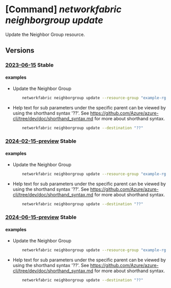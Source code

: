# [Command] _networkfabric neighborgroup update_

Update the Neighbor Group resource.

## Versions

### [2023-06-15](/Resources/mgmt-plane/L3N1YnNjcmlwdGlvbnMve30vcmVzb3VyY2Vncm91cHMve30vcHJvdmlkZXJzL21pY3Jvc29mdC5tYW5hZ2VkbmV0d29ya2ZhYnJpYy9uZWlnaGJvcmdyb3Vwcy97fQ==/2023-06-15.xml) **Stable**

<!-- mgmt-plane /subscriptions/{}/resourcegroups/{}/providers/microsoft.managednetworkfabric/neighborgroups/{} 2023-06-15 -->

#### examples

- Update the Neighbor Group
    ```bash
        networkfabric neighborgroup update --resource-group "example-rg" --resource-name "example-neighborgroup" --destination "{ipv4Addresses:['10.10.10.10'],ipv6Addresses:['2F::/100']}"
    ```

- Help text for sub parameters under the specific parent can be viewed by using the shorthand syntax '??'. See https://github.com/Azure/azure-cli/tree/dev/doc/shorthand_syntax.md for more about shorthand syntax.
    ```bash
        networkfabric neighborgroup update --destination "??"
    ```

### [2024-02-15-preview](/Resources/mgmt-plane/L3N1YnNjcmlwdGlvbnMve30vcmVzb3VyY2Vncm91cHMve30vcHJvdmlkZXJzL21pY3Jvc29mdC5tYW5hZ2VkbmV0d29ya2ZhYnJpYy9uZWlnaGJvcmdyb3Vwcy97fQ==/2024-02-15-preview.xml) **Stable**

<!-- mgmt-plane /subscriptions/{}/resourcegroups/{}/providers/microsoft.managednetworkfabric/neighborgroups/{} 2024-02-15-preview -->

#### examples

- Update the Neighbor Group
    ```bash
        networkfabric neighborgroup update --resource-group "example-rg" --resource-name "example-neighborgroup" --destination "{ipv4Addresses:['10.10.10.10'],ipv6Addresses:['2F::/100']}"
    ```

- Help text for sub parameters under the specific parent can be viewed by using the shorthand syntax '??'. See https://github.com/Azure/azure-cli/tree/dev/doc/shorthand_syntax.md for more about shorthand syntax.
    ```bash
        networkfabric neighborgroup update --destination "??"
    ```

### [2024-06-15-preview](/Resources/mgmt-plane/L3N1YnNjcmlwdGlvbnMve30vcmVzb3VyY2Vncm91cHMve30vcHJvdmlkZXJzL21pY3Jvc29mdC5tYW5hZ2VkbmV0d29ya2ZhYnJpYy9uZWlnaGJvcmdyb3Vwcy97fQ==/2024-06-15-preview.xml) **Stable**

<!-- mgmt-plane /subscriptions/{}/resourcegroups/{}/providers/microsoft.managednetworkfabric/neighborgroups/{} 2024-06-15-preview -->

#### examples

- Update the Neighbor Group
    ```bash
        networkfabric neighborgroup update --resource-group "example-rg" --resource-name "example-neighborgroup" --destination "{ipv4Addresses:['10.10.10.10'],ipv6Addresses:['2F::/100']}"
    ```

- Help text for sub parameters under the specific parent can be viewed by using the shorthand syntax '??'. See https://github.com/Azure/azure-cli/tree/dev/doc/shorthand_syntax.md for more about shorthand syntax.
    ```bash
        networkfabric neighborgroup update --destination "??"
    ```
